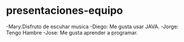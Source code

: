 # presentaciones-equipo

-Mary:Disfruto de escuhar musica 
-Diego: Me gusta usar JAVA.
-Jorge: Tengo Hambre
-Jose: Me gusta aprender a programar.

